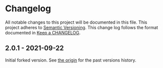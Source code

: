 # Changelog

All notable changes to this project will be documented in this file.
This project adheres to [Semantic Versioning].
This change log follows the format documented in [Keep a CHANGELOG].

[semantic versioning]: http://semver.org/
[keep a changelog]: http://keepachangelog.com/

## 2.0.1 - 2021-09-22

Initial forked version. See [the origin](https://github.com/Tessmore/sbd) for the past versions history.
